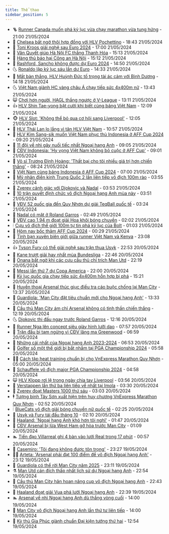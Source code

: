 ```yaml
---
title: Thể thao
sidebar_position: 5
---
```


<!-- vnexpress-the-thao:START -->
- 🪜 [Runner Canada muốn phá kỷ lục vừa chạy marathon vừa tung hứng](https://vnexpress.net/runner-canada-muon-pha-ky-luc-vua-chay-marathon-vua-tung-hung-4748889.html) - 21:00 21/05/2024
- 🦩 [Chelsea bất ngờ thôi hợp đồng với HLV Pochettino](https://vnexpress.net/chelsea-bat-ngo-thoi-hop-dong-voi-hlv-pochettino-4748996.html) - 18:43 21/05/2024
- 🧰 [Toni Kroos giải nghệ sau Euro 2024](https://vnexpress.net/toni-kroos-giai-nghe-sau-euro-2024-4748967.html) - 17:00 21/05/2024
- 🤗 [Văn Quyết giúp Hà Nội FC thắng Thanh Hóa](https://vnexpress.net/van-quyet-giup-ha-noi-fc-thang-thanh-hoa-4748970.html) - 15:13 21/05/2024
- 🥳 [Hàng thủ báo hại Công an Hà Nội](https://vnexpress.net/hang-thu-bao-hai-cong-an-ha-noi-4748962.html) - 15:12 21/05/2024
- 🦣 [Rashford, Sancho không được dự Euro 2024](https://vnexpress.net/rashford-sancho-khong-duoc-du-euro-2024-4748969.html) - 14:50 21/05/2024
- 🌜 [Ronaldo lập kỷ lục sáu lần dự Euro](https://vnexpress.net/ronaldo-lap-ky-luc-sau-lan-du-euro-4748963.html) - 14:33 21/05/2024
- 🫶 [Mất bàn thắng, HLV Huỳnh Đức tố trọng tài ác cảm với Bình Dương](https://vnexpress.net/mat-ban-thang-hlv-huynh-duc-to-trong-tai-ac-cam-voi-binh-duong-4748958.html) - 14:18 21/05/2024
- 🌜 [Việt Nam giành HC vàng châu Á chạy tiếp sức 4x400m nữ](https://vnexpress.net/viet-nam-gianh-hc-vang-chau-a-chay-tiep-suc-4x400m-nu-4748947.html) - 13:43 21/05/2024
- 😺 [Chơi hơn người, HAGL thắng ngược ở V-League](https://vnexpress.net/choi-hon-nguoi-hagl-thang-nguoc-o-v-league-4748943.html) - 13:11 21/05/2024
- 👍 [HLV Shin Tae-yong bật cười khi biết cùng bảng Việt Nam](https://vnexpress.net/hlv-shin-tae-yong-bat-cuoi-khi-biet-cung-bang-viet-nam-4748937.html) - 12:09 21/05/2024
- 🐵 [HLV Slot: &#39;Không thể bỏ qua cơ hội sang Liverpool&#39;](https://vnexpress.net/hlv-slot-khong-the-bo-qua-co-hoi-sang-liverpool-4748914.html) - 12:05 21/05/2024
- 💫 [HLV Thái Lan lo lắng vì tân HLV Việt Nam](https://vnexpress.net/hlv-thai-lan-lo-lang-vi-tan-hlv-viet-nam-4748912.html) - 10:57 21/05/2024
- 🦆 [HLV Kim Sang-sik muốn Việt Nam phục thù Indonesia ở AFF Cup 2024](https://vnexpress.net/hlv-kim-sang-sik-muon-viet-nam-phuc-thu-indonesia-o-aff-cup-2024-4748842.html) - 09:20 21/05/2024
- 🙉 [11 đội về nhì gây nuối tiếc nhất Ngoại hạng Anh](https://vnexpress.net/11-doi-ve-nhi-gay-nuoi-tiec-nhat-ngoai-hang-anh-4748731.html) - 09:05 21/05/2024
- 📝 [CĐV Indonesia: &#39;Hy vọng Việt Nam không bỏ cuộc ở AFF Cup&#39;](https://vnexpress.net/cdv-indonesia-hy-vong-viet-nam-khong-bo-cuoc-o-aff-cup-4748860.html) - 09:01 21/05/2024
- 💯 [Võ sĩ Trương Đình Hoàng: &#39;Thất bại cho tôi nhiều giá trị hơn chiến thắng&#39;](https://vnexpress.net/vo-si-truong-dinh-hoang-that-bai-cho-toi-nhieu-gia-tri-hon-chien-thang-4748620.html) - 08:24 21/05/2024
- 🌈 [Việt Nam cùng bảng Indonesia ở AFF Cup 2024](https://vnexpress.net/boc-tham-chia-bang-aff-cup-2024-4748773.html) - 07:00 21/05/2024
- 🦩 [Mỹ nhân điền kinh Trung Quốc 2 lần liên tiếp vô địch 100m rào](https://vnexpress.net/my-nhan-dien-kinh-trung-quoc-2-lan-lien-tiep-vo-dich-100m-rao-4748635.html) - 03:55 21/05/2024
- 🐲 [Zverev cảnh giác với Djokovic và Nadal](https://vnexpress.net/zverev-canh-giac-voi-djokovic-va-nadal-4748636.html) - 03:53 21/05/2024
- 🌁 [10 trận quyết định chức vô địch Ngoại hạng Anh mùa này](https://vnexpress.net/10-tran-quyet-dinh-chuc-vo-dich-ngoai-hang-anh-mua-nay-4748685.html) - 03:51 21/05/2024
- 💯 [VĐV 52 quốc gia đến Quy Nhơn dự giải TeqBall quốc tế](https://vnexpress.net/vdv-52-quoc-gia-den-quy-nhon-du-giai-teqball-quoc-te-4748408.html) - 03:24 21/05/2024
- 🌝 [Nadal có mặt ở Roland Garros](https://vnexpress.net/nadal-co-mat-o-roland-garros-4748618.html) - 02:49 21/05/2024
- 🤖 [VĐV cao 1,94 m đoạt giải Hoa khôi bóng chuyền](https://vnexpress.net/vdv-cao-1-94-m-doat-giai-hoa-khoi-bong-chuyen-4748584.html) - 02:02 21/05/2024
- 🕯 [Cựu vô địch thế giới 100m tự tin phá kỷ lục của Bolt](https://vnexpress.net/cuu-vo-dich-the-gioi-100m-tu-tin-pha-ky-luc-cua-bolt-4748538.html) - 01:03 21/05/2024
- 🧰 [Hôm nay bốc thăm AFF Cup 2024](https://vnexpress.net/hom-nay-boc-tham-aff-cup-2024-4748517.html) - 00:29 21/05/2024
- 🥳 [Tình bạn xuyên biên giới giữa runner Việt Nam và Kenya](https://vnexpress.net/tinh-ban-xuyen-bien-gioi-giua-runner-viet-nam-va-kenya-4747955.html) - 23:08 20/05/2024
- 👍 [Tyson Fury có thể giải nghệ sau trận thua Usyk](https://vnexpress.net/tyson-fury-co-the-giai-nghe-sau-tran-thua-usyk-4748502.html) - 22:53 20/05/2024
- 💪 [Kane trượt giải hay nhất mùa Bundesliga](https://vnexpress.net/kane-truot-giai-hay-nhat-mua-bundesliga-4748500.html) - 22:46 20/05/2024
- 👹 [Onana bất ngờ khi các cựu cầu thủ chỉ trích Man Utd](https://vnexpress.net/onana-bat-ngo-khi-cac-cuu-cau-thu-chi-trich-man-utd-4748499.html) - 22:19 20/05/2024
- 🧰 [Messi lần thứ 7 dự Copa America](https://vnexpress.net/messi-lan-thu-7-du-copa-america-4748498.html) - 22:00 20/05/2024
- 🚀 [Kỷ lục quốc gia chạy tiếp sức 4x400m hỗn hợp bị phá](https://vnexpress.net/ky-luc-quoc-gia-chay-tiep-suc-4x400m-hon-hop-bi-pha-4748476.html) - 15:21 20/05/2024
- 🎃 [Huyền thoại Arsenal thúc giục điều tra cáo buộc chống lại Man City](https://vnexpress.net/huyen-thoai-arsenal-thuc-giuc-dieu-tra-cao-buoc-chong-lai-man-city-4748437.html) - 13:37 20/05/2024
- 🧰 [Guardiola: &#39;Man City đặt tiêu chuẩn mới cho Ngoại hạng Anh&#39;](https://vnexpress.net/guardiola-man-city-dat-tieu-chuan-moi-cho-ngoai-hang-anh-4748416.html) - 13:33 20/05/2024
- 👀 [Cầu thủ Man City ám chỉ Arsenal không có tinh thần chiến thắng](https://vnexpress.net/cau-thu-man-city-am-chi-arsenal-khong-co-tinh-than-chien-thang-4748360.html) - 12:19 20/05/2024
- 🌜 [Djokovic thi đấu ngay trước Roland Garros](https://vnexpress.net/djokovic-thi-dau-ngay-truoc-roland-garros-4748433.html) - 12:16 20/05/2024
- 🫶 [Runner Nga lên concept siêu giày hình lưỡi dao](https://vnexpress.net/runner-nga-len-concept-sieu-giay-hinh-luoi-dao-4747131.html) - 07:57 20/05/2024
- 🦄 [Trận đấu bị tạm ngừng vì CĐV lăng mạ Greenwood](https://vnexpress.net/tran-dau-bi-tam-ngung-vi-cdv-lang-ma-greenwood-4748101.html) - 06:59 20/05/2024
- 🥳 [Những cái nhất của Ngoại hạng Anh 2023-2024](https://vnexpress.net/nhung-cai-nhat-cua-ngoai-hang-anh-2023-2024-4748143.html) - 06:53 20/05/2024
- 🐲 [Golfer số một thế giới bị bắt nhầm tại PGA Championship 2024](https://vnexpress.net/golfer-so-mot-the-gioi-bi-bat-nham-tai-pga-championship-2024-4748258.html) - 05:58 20/05/2024
- 🧑‍🏫 [Cách tập heat training chuẩn bị cho VnExpress Marathon Quy Nhơn](https://vnexpress.net/cach-tap-heat-training-chuan-bi-cho-vnexpress-marathon-quy-nhon-4745782.html) - 05:00 20/05/2024
- 🤔 [Schauffele vô địch major PGA Championship 2024](https://vnexpress.net/schauffele-vo-dich-major-pga-championship-2024-4748181.html) - 04:58 20/05/2024
- 😺 [HLV Klopp rơi lệ trong ngày chia tay Liverpool](https://vnexpress.net/hlv-klopp-roi-le-trong-ngay-chia-tay-liverpool-4748174.html) - 03:56 20/05/2024
- 💪 [Verstappen lần thứ ba liên tiếp về nhất tại Imola](https://vnexpress.net/verstappen-lan-thu-ba-lien-tiep-ve-nhat-tai-imola-4748152.html) - 03:30 20/05/2024
- 💼 [Zverev đoạt Masters 1000 thứ sáu](https://vnexpress.net/zverev-doat-masters-1000-thu-sau-4748131.html) - 03:03 20/05/2024
- 🕴 [Tượng binh Tây Sơn xuất hiện trên huy chương VnExpress Marathon Quy Nhơn](https://vnexpress.net/tuong-binh-tay-son-xuat-hien-tren-huy-chuong-vnexpress-marathon-quy-nhon-4747242.html) - 02:52 20/05/2024
- 🕯 [BlueCats vô địch giải bóng chuyền nữ quốc tế](https://vnexpress.net/bluecats-vo-dich-giai-bong-chuyen-nu-quoc-te-4748228.html) - 02:25 20/05/2024
- 📝 [Usyk và Fury tái đấu tháng 10](https://vnexpress.net/usyk-va-fury-tai-dau-thang-10-4748105.html) - 02:10 20/05/2024
- 🧐 [Haaland: &#39;Ngoại hạng Anh khó hơn tôi nghĩ&#39;](https://vnexpress.net/haaland-ngoai-hang-anh-kho-hon-toi-nghi-4748088.html) - 01:47 20/05/2024
- 🙉 [CĐV Arsenal bị lừa West Ham gỡ hòa trước Man City](https://vnexpress.net/cdv-arsenal-bi-lua-west-ham-go-hoa-truoc-man-city-4748064.html) - 01:09 20/05/2024
- 🏊 [Tiền đạo Villarreal ghi 4 bàn vào lưới Real trong 17 phút](https://vnexpress.net/tien-dao-villarreal-ghi-4-ban-vao-luoi-real-trong-17-phut-4748051.html) - 00:57 20/05/2024
- 🌊 [Casemiro: &#39;Tôi đang không được tôn trọng&#39;](https://vnexpress.net/casemiro-toi-dang-khong-duoc-ton-trong-4748034.html) - 23:27 19/05/2024
- 👨‍🏫 [Arteta: &#39;Arsenal phải đạt 100 điểm để vô địch Ngoại hạng Anh&#39;](https://vnexpress.net/arteta-arsenal-phai-dat-100-diem-de-vo-dich-ngoai-hang-anh-4748032.html) - 23:12 19/05/2024
- 🥷 [Guardiola có thể rời Man City năm 2025](https://vnexpress.net/guardiola-co-the-roi-man-city-nam-2025-4748033.html) - 23:11 19/05/2024
- ⚗️ [Man Utd cán đích thấp nhất lịch sử dự Ngoại hạng Anh](https://vnexpress.net/man-utd-can-dich-thap-nhat-lich-su-du-ngoai-hang-anh-4748029.html) - 22:54 19/05/2024
- 🌮 [Cầu thủ Man City hân hoan nâng cup vô địch Ngoại hạng Anh](https://vnexpress.net/cau-thu-man-city-han-hoan-nang-cup-vo-dich-ngoai-hang-anh-4748026.html) - 22:43 19/05/2024
- 🤩 [Haaland đoạt giải Vua phá lưới Ngoại hạng Anh](https://vnexpress.net/haaland-doat-giai-vua-pha-luoi-ngoai-hang-anh-4748024.html) - 22:39 19/05/2024
- 🏊 [Arsenal về nhì Ngoại hạng Anh dù thắng vòng cuối](https://vnexpress.net/arsenal-vs-everton-4748000-tong-thuat.html) - 14:00 19/05/2024
- 🐎 [Man City vô địch Ngoại hạng Anh lần thứ tư liên tiếp](https://vnexpress.net/man-city-vs-west-ham-4747983-tong-thuat.html) - 14:00 19/05/2024
- 💫 [Kỳ thủ Gia Phúc giành chuẩn Đại kiện tướng thứ hai](https://vnexpress.net/ky-thu-gia-phuc-gianh-chuan-dai-kien-tuong-thu-hai-4747909.html) - 12:54 19/05/2024<!-- vnexpress-the-thao:END -->

